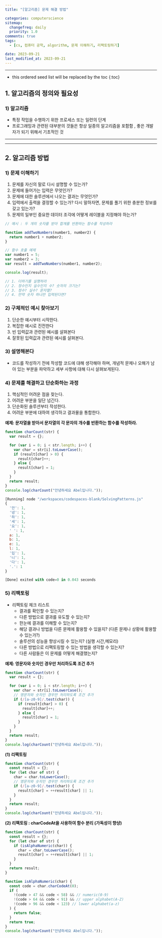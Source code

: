 ```yaml
---
title: "[알고리즘] 문제 해결 방법"

categories: computerscience
sitemap:
  changefreq: daily
  priority: 1.0
comments: true
tags:
  - [cs, 컴퓨터 공학, algorithm, 문제 이해하기, 리팩토링하기]

date: 2023-09-21
last_modified_at: 2023-09-21
---
```


---

<!-- prettier-ignore -->
* this ordered seed list will be replaced by the toc 
{:toc}

## 1. **알고리즘의 정의와 필요성**

### 1) 알고리즘

- 특정 작업을 수행하기 위한 프로세스 또는 일련의 단계
- 프로그래밍과 관련된 대부분의 것들은 항상 일종의 알고리즘을 포함함 , 좋은 개발자가 되기 위해서 기초적인 것

---

---

## 2. **알고리즘 방법**

### 1) **문제 이해하기**

1. 문제를 자신의 말로 다시 설명할 수 있는가?
2. 문제에 들어가는 입력은 무엇인가?
3. 문제에 대한 솔루션에서 나오는 결과는 무엇인가?
4. 입력에서 출력을 결정할 수 있는가? 다시 말하자면, 문제를 풀기 위한 충분한 정보를 갖고 있는가?
5. 문제의 일부인 중요한 데이터 조각에 어떻게 레이블을 지정해야 하는가?

```jsx
// 예시 : 두 개의 숫자를 받아 합계를 반환하는 함수를 작성하라

function addTwoNumbers(number1, number2) {
  return number1 + number2;
}

// 함수 호출 예제
var number1 = 5;
var number2 = 3;
var result = addTwoNumbers(number1, number2);

console.log(result);

// 1. 더하기를 실행하라
// 2. 정수인지 실수인지 수? 숫자의 크기는?
// 3. 정수? 실수? 문자열?
// 4. 만약 숫자 하나만 입력된다면?
```

### 2) **구체적인 예시 찾아보기**

1. 단순한 예시부터 시작한다.
2. 복잡한 예시로 진전한다
3. 빈 입력값과 관련된 예시를 살펴본다
4. 잘못된 입력값과 관련된 예시를 살펴본다.

### 3) 설명해본다

- 코드를 작성하기 전에 작성할 코드에 대해 생각해야 하며, 개념적 문제나 오해가 남아 있는 부분을 파악하고 세부 사항에 대해 다시 살펴보게된다.

### 4) **문제를 해결하고 단순화하는 과정**

1. 핵심적인 어려운 점을 찾는다.
2. 어려운 부분을 일단 넘긴다.
3. 단순화된 솔루션부터 작성한다.
4. 어려운 부분에 대하여 생각하고 결과물을 통합한다.

**예제: 문자열을 받아서 문자열의 각 문자의 개수를 반환하는 함수를 작성하라.**

```jsx
function charCount(str) {
  var result = {};

  for (var i = 0; i < str.length; i++) {
    var char = str[i].toLowerCase();
    if (result[char] > 0) {
      result[char]++;
    } else {
      result[char] = 1;
    }
  }
  return result;
}
console.log(charCount("안녕하세요 Abel입니다."));

[Running] node "/workspaces/codespaces-blank/SolvingPatterns.js"
{
  '안': 1,
  '녕': 1,
  '하': 1,
  '세': 1,
  '요': 1,
  ' ': 1,
  a: 1,
  b: 1,
  e: 1,
  l: 1,
  '입': 1,
  '니': 1,
  '다': 1,
  '.': 1
}

[Done] exited with code=0 in 0.043 seconds
```

### 5) **리팩토링**

- 리팩토링 체크 리스트
  - 결과를 확인할 수 있는지?
  - 다른 방법으로 결과를 유도할 수 있는지?
  - 한눈에 결과를 이해할 수 있는지?
  - 해당 결과나 방법을 다른 문제에 활용할 수 있을지? (다른 문제나 상황에 활용할 수 있는가?)
  - 솔루션의 성능을 향상시킬 수 있는지? (실행 시간,메모리)
  - 다른 방법으로 리팩토링할 수 있는 방법을 생각할 수 있는지?
  - 다른 사람들은 이 문제를 어떻게 해결했는지?

**예제: 영문자와 숫자인 경우만 처리하도록 조건 추가**

```jsx
function charCount(str) {
  var result = {};

  for (var i = 0; i < str.length; i++) {
    var char = str[i].toLowerCase();
    // 영문자와 숫자인 경우만 처리하도록 조건 추가
    if (/[a-z0-9]/.test(char)) {
      if (result[char] > 0) {
        result[char]++;
      } else {
        result[char] = 1;
      }
    }
  }
  return result;
}
console.log(charCount("안녕하세요 Abel입니다."));
```

**(1) 리팩토링**

```jsx
function charCount(str) {
  const result = {};
  for (let char of str) {
    char = char.toLowerCase();
    // 영문자와 숫자인 경우만 처리하도록 조건 추가
    if (/[a-z0-9]/.test(char)) {
      result[char] = ++result[char] || 1;
    }
  }
  return result;
}
console.log(charCount("안녕하세요 Abel입니다."));
```

**(2) 리팩토링 : charCodeAt을 사용하여 함수 분리 (가독성이 향샹)**

```jsx
function charCount(str) {
  const result = {};
  for (let char of str) {
    if (isAlphaNumeric(char)) {
      char = char.toLowerCase();
      result[char] = ++result[char] || 1;
    }
  }
  return result;
}

function isAlphaNumeric(char) {
  const code = char.charCodeAt(0);
  if (
    !(code > 47 && code < 58) && // numeric(0-9)
    !(code > 64 && code < 91) && // upper alphabet(A-Z)
    !(code > 96 && code < 123) // lower alphabet(a-z)
  ) {
    return false;
  }
  return true;
}
console.log(charCount("안녕하세요 Abel입니다."));
```
